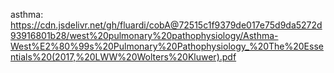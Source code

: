 
asthma: https://cdn.jsdelivr.net/gh/fluardi/cobA@72515c1f9379de017e75d9da5272d93916801b28/west%20pulmonary%20pathophysiology/Asthma-West%E2%80%99s%20Pulmonary%20Pathophysiology_%20The%20Essentials%20(2017,%20LWW%20Wolters%20Kluwer).pdf
